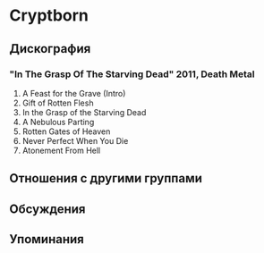 # Cryptborn



## Дискография

### "In The Grasp Of The Starving Dead" 2011, Death Metal

1. A Feast for the Grave (Intro) 
2. Gift of Rotten Flesh  
3. In the Grasp of the Starving Dead  
4. A Nebulous Parting  
5. Rotten Gates of Heaven  
6. Never Perfect When You Die
7. Atonement From Hell


## Отношения с другими группами


## Обсуждения


## Упоминания

